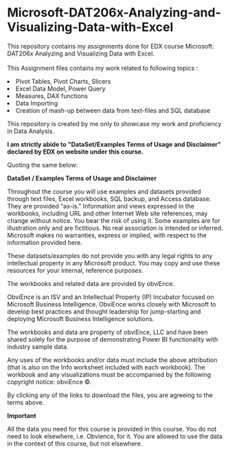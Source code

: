 # Microsoft-DAT206x-Analyzing-and-Visualizing-Data-with-Excel

This repository contains my assignments done for EDX course Microsoft: DAT206x Analyzing and Visualizing Data with Excel.</br>
</br>
This Assignment files contains my work related to following topics :</br>
<li>Pivot Tables, Pivot Charts, Slicers </br>
<li>Excel Data Model, Power Query  </br>
<li>Measures, DAX functions </br>
<li>Data Importing </br>
<li>Creation of mash-up between data from text-files and SQL database</br>

This repository is created by me only to showcase my work and proficiency in Data Analysis. 

**I am strictly abide to "DataSet/Examples Terms of Usage and Disclaimer" declared by EDX on website under this course.**

Quoting the same below:

**DataSet / Examples Terms of Usage and Disclaimer**

Throughout the course you will use examples and datasets provided through text files, Excel workbooks, SQL backup, and Access database. They are provided "as-is." Information and views expressed in the workbooks, including URL and other Internet Web site references, may change without notice. You bear the risk of using it. Some examples are for illustration only and are fictitious. No real association is intended or inferred. Microsoft makes no warranties, express or implied, with respect to the information provided here.

These datasets/examples do not provide you with any legal rights to any intellectual property in any Microsoft product. You may copy and use these resources for your internal, reference purposes.

The workbooks and related data are provided by obviEnce.

ObviEnce is an ISV and an Intellectual Property (IP) Incubator focused on Microsoft Business Intelligence. ObviEnce works closely with Microsoft to develop best practices and thought leadership for jump-starting and deploying Microsoft Business Intelligence solutions.

The workbooks and data are property of obviEnce, LLC and have been shared solely for the purpose of demonstrating Power BI functionality with industry sample data.

Any uses of the workbooks and/or data must include the above attribution (that is also on the Info worksheet included with each workbook). The workbook and any visualizations must be accompanied by the following copyright notice: obviEnce ©.

By clicking any of the links to download the files, you are agreeing to the terms above.

**Important**

All the data you need for this course is provided in this course. You do not need to look elsewhere, i.e. Obvience, for it. You are allowed to use the data in the context of this course, but not elsewhere.
